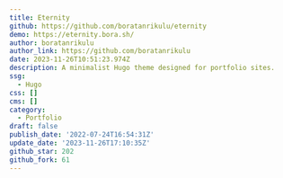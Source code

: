 ```yaml
---
title: Eternity
github: https://github.com/boratanrikulu/eternity
demo: https://eternity.bora.sh/
author: boratanrikulu
author_link: https://github.com/boratanrikulu
date: 2023-11-26T10:51:23.974Z
description: A minimalist Hugo theme designed for portfolio sites.
ssg:
  - Hugo
css: []
cms: []
category:
  - Portfolio
draft: false
publish_date: '2022-07-24T16:54:31Z'
update_date: '2023-11-26T17:10:35Z'
github_star: 202
github_fork: 61
---
```

